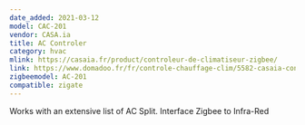 ```yaml
---
date_added: 2021-03-12
model: CAC-201
vendor: CASA.ia
title: AC Controler
category: hvac
mlink: https://casaia.fr/product/controleur-de-climatiseur-zigbee/
link: https://www.domadoo.fr/fr/controle-chauffage-clim/5582-casaia-controleur-ir-pour-climatiseur-zigbee-3770021021090.html
zigbeemodel: AC-201
compatible: zigate
---
```

Works with an extensive list of AC Split. Interface Zigbee to Infra-Red
